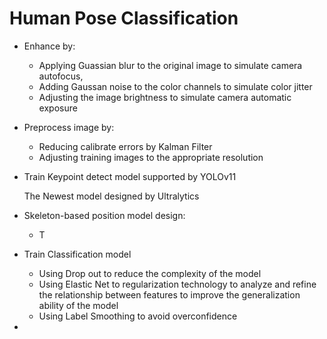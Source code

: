 # Human Pose Classification

- Enhance by:

  - Applying Guassian blur to the original image to simulate camera autofocus, 
  - Adding Gaussan noise to the color channels to simulate color jitter
  - Adjusting the image brightness to simulate camera automatic exposure

- Preprocess image by:

  - Reducing calibrate errors by Kalman Filter
  - Adjusting training images to the appropriate resolution

- Train Keypoint detect model supported by YOLOv11

  The Newest model designed by Ultralytics

- Skeleton-based position model design:

  - T

- Train Classification model

  - Using Drop out to reduce the complexity of the model
  - Using Elastic Net to regularization technology to analyze and refine the relationship between features to improve the generalization ability of the model
  - Using Label Smoothing to avoid overconfidence

- 